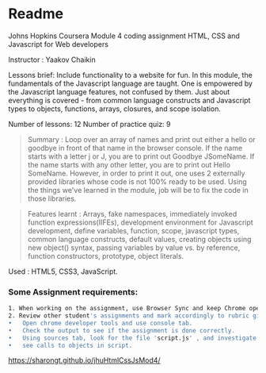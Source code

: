 # Readme 

Johns Hopkins Coursera
Module 4 coding assignment 
HTML, CSS and Javascript for Web developers

Instructor : Yaakov Chaikin

Lessons brief: Include functionality to a website for fun. In this module, the fundamentals of the Javascript language are taught. One is  empowered by the Javascript language features, not confused by them. Just about everything is covered - from common language constructs and Javascript types to objects, functions, arrays, closures, and scope isolation.

Number of lessons: 12
Number of practice quiz: 9

> Summary : Loop over an array of names and print out either a hello or goodbye in front of that name in the browser console. If the name starts with a letter j or J, you are to print out Goodbye JSomeName. If the name starts with any other letter, you are to print out Hello SomeName.
However, in order to print it out, one uses 2 externally provided libraries whose code is not 100% ready to be used. Using the things we've learned in the module, job will be to fix the code in those libraries.

> Features learnt : Arrays, fake namespaces, immediately invoked function expressions(IIFEs), development environment for Javascript development, define variables, function, scope, javascript types, common language constructs, default values, creating objects using new object() syntax, passing variables by value vs. by reference, function constructors, prototype, object literals. 

Used : HTML5, CSS3, JavaScript.

### Some Assignment requirements: 
```sh
1. When working on the assignment, use Browser Sync and keep Chrome open to the Console tab of the Chrome Developer Tools. There will appear errors to start with. Follow the steps outlined in the starter code and those errors should go away by the time the last step is done. If errors are seen at that point or not seeing the relevant output, a mistake is probably made somewhere, so look into that and investigate. 
2. Review other student's assignments and mark accordingly to rubric given. 
•	Open chrome developer tools and use console tab. 
•	Check the output to see if the assignment is done correctly. 
•	Using sources tab, look for the file 'script.js' , and investigate that the code does not look like someone simply call console.log manually on each name. 
•	see calls to objects in script. 
```

https://sharongt.github.io/jhuHtmlCssJsMod4/
